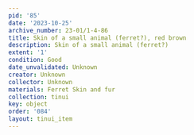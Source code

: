 ```yaml
---
pid: '85'
date: '2023-10-25'
archive_number: 23-01/1-4-86
title: Skin of a small animal (ferret?), red brown
description: Skin of a small animal (ferret?)
extent: '1'
condition: Good
date_unvalidated: Unknown
creator: Unknown
collector: Unknown
materials: Ferret Skin and fur
collection: tinui
key: object
order: '084'
layout: tinui_item
---
```

